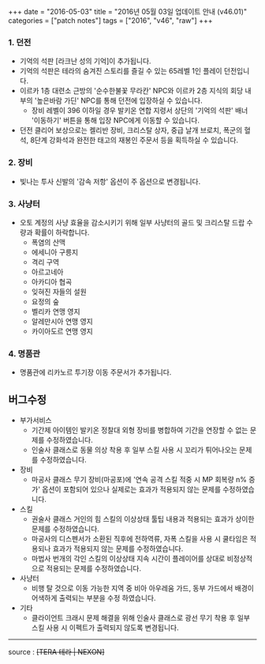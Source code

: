 +++
date = "2016-05-03"
title = "2016년 05월 03일 업데이트 안내 (v46.01)"
categories = ["patch notes"]
tags = ["2016", "v46", "raw"]
+++

### 1. 던전
- 기억의 석판 [라크난 성의 기억]이 추가됩니다.
- 기억의 석판은 테라의 숨겨진 스토리를 즐길 수 있는 65레벨 1인 플레이 던전입니다.
- 이르카 1층 대련소 근방의 '순수한불꽃 무라칸' NPC와 이르카 2층 지식의 회당 내부의 '높은바람 가딘' NPC를 통해 던전에 입장하실 수 있습니다.
  - 장비 레벨이 396 이하일 경우 발키온 연합 지령서 상단의 '기억의 석판' 배너 '이동하기' 버튼을 통해 입장 NPC에게 이동할 수 있습니다.
- 던전 클리어 보상으로는 켈리반 장비, 크리스탈 상자, 중급 날개 브로치, 폭군의 혈석, 8단계 강화석과 완전한 태고의 재봉인 주문서 등을 획득하실 수 있습니다.

### 2. 장비
- 빛나는 투사 신발의 '감속 저항' 옵션이 주 옵션으로 변경됩니다.

### 3. 사냥터
- 오토 계정의 사냥 효율을 감소시키기 위해 일부 사냥터의 골드 및 크리스탈 드랍 수량과 확률이 하락합니다.
  - 폭염의 산맥
  - 에세니아 구릉지
  - 격리 구역
  - 아르고네아
  - 아카디아 협곡
  - 잊혀진 자들의 설원
  - 요정의 숲
  - 벨리카 연맹 영지
  - 알레만시아 연맹 영지
  - 카이아도르 연맹 영지

### 4. 명품관
- 명품관에 리카노르 투기장 이동 주문서가 추가됩니다.

## 버그수정

- 부가서비스
  - 기간제 아이템인 발키온 정찰대 외형 장비를 병합하여 기간을 연장할 수 없는 문제를 수정하였습니다.
  - 인술사 클래스로 동물 의상 착용 후 일부 스킬 사용 시 꼬리가 튀어나오는 문제를 수정하였습니다.
- 장비
  - 마공사 클래스 무기 장비(마공포)에 '연속 공격 스킬 적중 시 MP 회복량 n% 증가' 옵션이 포함되어 있으나 실제로는 효과가 적용되지 않는 문제를 수정하였습니다.
- 스킬
  - 권술사 클래스 거인의 힘 스킬의 이상상태 툴팁 내용과 적용되는 효과가 상이한 문제를 수정하였습니다.
  - 마공사의 디스펜서가 소환된 직후에 전하역류, 자폭 스킬을 사용 시 쿨타임은 적용되나 효과가 적용되지 않는 문제를 수정하였습니다.
  - 마법사 번개의 각인 스킬의 이상상태 지속 시간이 플레이어를 상대로 비정상적으로 적용되는 문제를 수정하였습니다.
- 사냥터
  - 비행 탈 것으로 이동 가능한 지역 중 비아 아우레움 가드, 동부 가드에서 배경이 어색하게 출력되는 부분을 수정 하였습니다.
- 기타
  - 클라이언트 크래시 문제 해결을 위해 인술사 클래스로 광선 무기 착용 후 일부 스킬 사용 시 이펙트가 출력되지 않도록 변경됩니다.

----

source : ~~[TERA 테라 | NEXON]~~